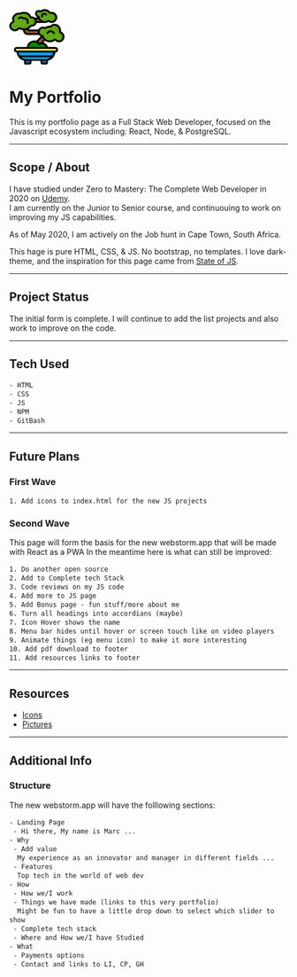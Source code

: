 <div><img src="./img/bonsai.svg" width="100"></div>

# My Portfolio

This is my portfolio page as a Full Stack Web Developer, focused on the Javascript ecosystem including: React, Node, & PostgreSQL.

----------------------------------------------------------
## Scope / About

I have studied under Zero to Mastery: The Complete Web Developer in 2020 on [Udemy](https://www.udemy.com/course/the-complete-web-developer-zero-to-mastery). <br>
I am currently on the Junior to Senior course, and continuouing to work on improving my JS capabilities.

As of May 2020, I am actively on the Job hunt in Cape Town, South Africa.

This hage is pure HTML, CSS, & JS. No bootstrap, no templates.
I love dark-theme, and the inspiration for this page came from [State of JS](https://stateofjs.com).

----------------------------------------------------------
## Project Status

The initial form is complete.
I will continue to add the list projects and also work to improve on the code.

----------------------------------------------------------
## Tech Used

	- HTML 
	- CSS 
	- JS 
	- NPM 
	- GitBash

----------------------------------------------------------
## Future Plans

### First Wave

	1. Add icons to index.html for the new JS projects

### Second Wave

This page will form the basis for the new webstorm.app that will be made with React as a PWA
In the meantime here is what can still be improved:

	1. Do another open source
	2. Add to Complete tech Stack
	3. Code reviews on my JS code
	4. Add more to JS page
	5. Add Bonus page - fun stuff/more about me
	6. Turn all headings into accordians (maybe)
	7. Icon Hover shows the name
	8. Menu bar hides until hover or screen touch like on video players
	9. Animate things (eg menu icon) to make it more interesting
	10. Add pdf download to footer
	11. Add resources links to footer

----------------------------------------------------------
## Resources

  - [Icons](www.flaticon.com)
  - [Pictures](www.unsplash.com)

-----------------------------------------------------------
## Additional Info

### Structure

The new webstorm.app will have the folllowing sections:

	- Landing Page
	 - Hi there, My name is Marc ...
	- Why
	 - Add value
	  My experience as an innovator and manager in different fields ...
	 - Features
	  Top tech in the world of web dev
	- How
	 - How we/I work
	 - Things we have made (links to this very portfolio)
	  Might be fun to have a little drop down to select which slider to show
	 - Complete tech stack
	 - Where and How we/I have Studied 
	- What
	 - Payments options
	 - Contact and links to LI, CP, GH
